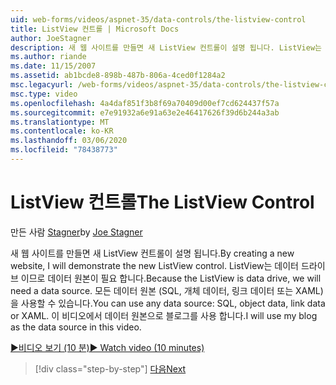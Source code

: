 ```yaml
---
uid: web-forms/videos/aspnet-35/data-controls/the-listview-control
title: ListView 컨트롤 | Microsoft Docs
author: JoeStagner
description: 새 웹 사이트를 만들면 새 ListView 컨트롤이 설명 됩니다. ListView는 데이터 드라이브 이므로 데이터 원본이 필요 합니다. 모든 데이터를 사용할 수 있습니다.
ms.author: riande
ms.date: 11/15/2007
ms.assetid: ab1bcde8-898b-487b-806a-4ced0f1284a2
msc.legacyurl: /web-forms/videos/aspnet-35/data-controls/the-listview-control
msc.type: video
ms.openlocfilehash: 4a4daf851f3b8f69a70409d00ef7cd624437f57a
ms.sourcegitcommit: e7e91932a6e91a63e2e46417626f39d6b244a3ab
ms.translationtype: MT
ms.contentlocale: ko-KR
ms.lasthandoff: 03/06/2020
ms.locfileid: "78438773"
---
```

# <a name="the-listview-control"></a><span data-ttu-id="c6e4e-105">ListView 컨트롤</span><span class="sxs-lookup"><span data-stu-id="c6e4e-105">The ListView Control</span></span>

<span data-ttu-id="c6e4e-106">만든 사람 [Stagner](https://github.com/JoeStagner)</span><span class="sxs-lookup"><span data-stu-id="c6e4e-106">by [Joe Stagner](https://github.com/JoeStagner)</span></span>

<span data-ttu-id="c6e4e-107">새 웹 사이트를 만들면 새 ListView 컨트롤이 설명 됩니다.</span><span class="sxs-lookup"><span data-stu-id="c6e4e-107">By creating a new website, I will demonstrate the new ListView control.</span></span> <span data-ttu-id="c6e4e-108">ListView는 데이터 드라이브 이므로 데이터 원본이 필요 합니다.</span><span class="sxs-lookup"><span data-stu-id="c6e4e-108">Because the ListView is data drive, we will need a data source.</span></span> <span data-ttu-id="c6e4e-109">모든 데이터 원본 (SQL, 개체 데이터, 링크 데이터 또는 XAML)을 사용할 수 있습니다.</span><span class="sxs-lookup"><span data-stu-id="c6e4e-109">You can use any data source: SQL, object data, link data or XAML.</span></span> <span data-ttu-id="c6e4e-110">이 비디오에서 데이터 원본으로 블로그를 사용 합니다.</span><span class="sxs-lookup"><span data-stu-id="c6e4e-110">I will use my blog as the data source in this video.</span></span>

[<span data-ttu-id="c6e4e-111">&#9654;비디오 보기 (10 분)</span><span class="sxs-lookup"><span data-stu-id="c6e4e-111">&#9654; Watch video (10 minutes)</span></span>](https://channel9.msdn.com/Blogs/ASP-NET-Site-Videos/the-listview-control)

> [!div class="step-by-step"]
> [<span data-ttu-id="c6e4e-112">다음</span><span class="sxs-lookup"><span data-stu-id="c6e4e-112">Next</span></span>](the-datapager-control.md)
